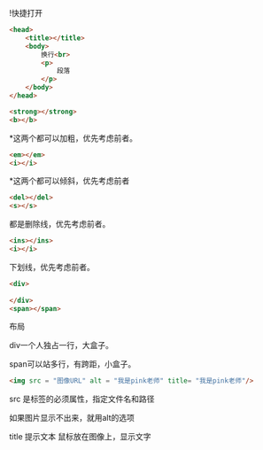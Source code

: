 !快捷打开

~~~html
<head>
    <title></title>
    <body>
        换行<br>
        <p>
            段落
        </p>
    </body>
</head>
~~~

~~~html
<strong></strong>
<b></b>
~~~

*这两个都可以加粗，优先考虑前者。

~~~html
<em></em>
<i></i>
~~~

*这两个都可以倾斜，优先考虑前者

~~~html
<del></del>
<s></s>
~~~

都是删除线，优先考虑前者。

~~~html
<ins></ins>
<i></i>
~~~

下划线，优先考虑前者。

~~~html
<div>
    
</div>
<span></span>
~~~

布局

div一个人独占一行，大盒子。

span可以站多行，有跨距，小盒子。

~~~html
<img src = "图像URL" alt = "我是pink老师" title= "我是pink老师"/>
~~~

src 是<img>标签的必须属性，指定文件名和路径

如果图片显示不出来，就用alt的选项 

title 提示文本 鼠标放在图像上，显示文字